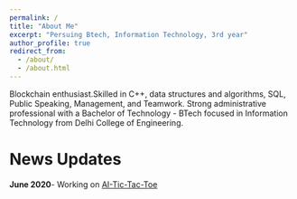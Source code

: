 ```yaml
---
permalink: /
title: "About Me"
excerpt: "Persuing Btech, Information Technology, 3rd year"
author_profile: true
redirect_from: 
  - /about/
  - /about.html
---
```

Blockchain enthusiast.Skilled in C++, data structures and algorithms, SQL, Public Speaking, Management, and Teamwork. Strong administrative professional with a Bachelor of Technology - BTech focused in Information Technology from Delhi College of Engineering. 


News Updates
======
**June 2020**- Working on [AI-Tic-Tac-Toe](https://codess-tic-tac-toe.herokuapp.com/)

